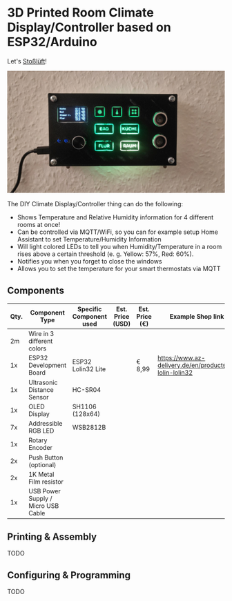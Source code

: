 # 3D Printed Room Climate Display/Controller based on ESP32/Arduino

Let's [Stoßlüft](https://www.youtube.com/watch?v=y79x2q360W8)!


![Climate Display: preview image of printed device](./climate-display.jpeg)

The DIY Climate Display/Controller thing can do the following:

- Shows Temperature and Relative Humidity information for 4 different rooms at once!
- Can be controlled via MQTT/WiFi, so you can for example setup Home Assistant to set Temperature/Humidity Information
- Will light colored LEDs to tell you when Humidity/Temperature in a room rises above a certain threshold (e. g. Yellow: 57%, Red: 60%).
- Notifies you when you forget to close the windows
- Allows you to set the temperature for your smart thermostats via MQTT

## Components

| Qty. | Component Type                     | Specific Component used | Est. Price (USD) | Est. Price (€) | Example Shop link (DE)                                     |   |
|------|------------------------------------|-------------------------|------------------|----------------|------------------------------------------------------------|---|
| 2m   | Wire in 3 different colors         |                         |                  |                |                                                            |   |
|  1x  | ESP32 Development Board            | ESP32 Lolin32 Lite      |                  | € 8,99         | https://www.az-delivery.de/en/products/esp32-lolin-lolin32 |   |
|  1x  | Ultrasonic Distance Sensor         | HC-SR04                 |                  |                |                                                            |   |
|  1x  | OLED Display                       | SH1106 (128x64)         |                  |                |                                                            |   |
|  7x  | Addressible RGB LED                | WSB2812B                |                  |                |                                                            |   |
|  1x  | Rotary Encoder                     |                         |                  |                |                                                            |   |
|  2x  | Push Button (optional)             |                         |                  |                |                                                            |   |
| 2x   | 1K Metal Film resistor             |                         |                  |                |                                                            |   |
| 1x   | USB Power Supply / Micro USB Cable |                         |                  |                |                                                            |   |

## Printing & Assembly

TODO

## Configuring & Programming

TODO
